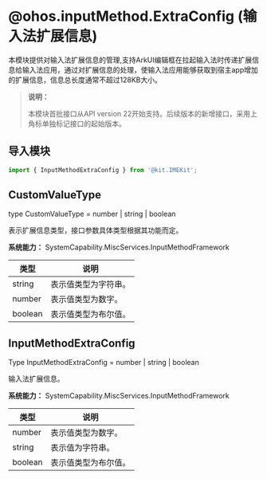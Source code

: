 # @ohos.inputMethod.ExtraConfig (输入法扩展信息)
<!--Kit: IME Kit-->
<!--Subsystem: MiscServices-->
<!--Owner: @illybyy-->
<!--Designer: @andeszhang-->
<!--Tester: @murphy1984-->
<!--Adviser: @zhang_yixin13-->

本模块提供对输入法扩展信息的管理,支持ArkUI编辑框在拉起输入法时传递扩展信息给输入法应用，通过对扩展信息的处理，使输入法应用能够获取到宿主app增加的扩展信息，信息总长度通常不超过128KB大小。
> **说明：**
>
>本模块首批接口从API version 22开始支持。后续版本的新增接口，采用上角标单独标记接口的起始版本。

## 导入模块

```ts
import { InputMethodExtraConfig } from '@kit.IMEKit';
```

## CustomValueType

type CustomValueType = number | string | boolean

表示扩展信息类型，接口参数具体类型根据其功能而定。

**系统能力：** SystemCapability.MiscServices.InputMethodFramework

| 类型    | 说明                 |
| ------- | -------------------- |
| string  | 表示值类型为字符串。  |
| number  | 表示值类型为数字。   |
| boolean | 表示值类型为布尔值。 |

## InputMethodExtraConfig

Type InputMethodExtraConfig = number | string | boolean

输入法扩展信息。

**系统能力：** SystemCapability.MiscServices.InputMethodFramework

类型       | 说明               |
| -------- | ------------      |
|number    | 表示值类型为数字。  |
|string    | 表示值为字符串。    |
|boolean   | 表示值类型为布尔值。 |